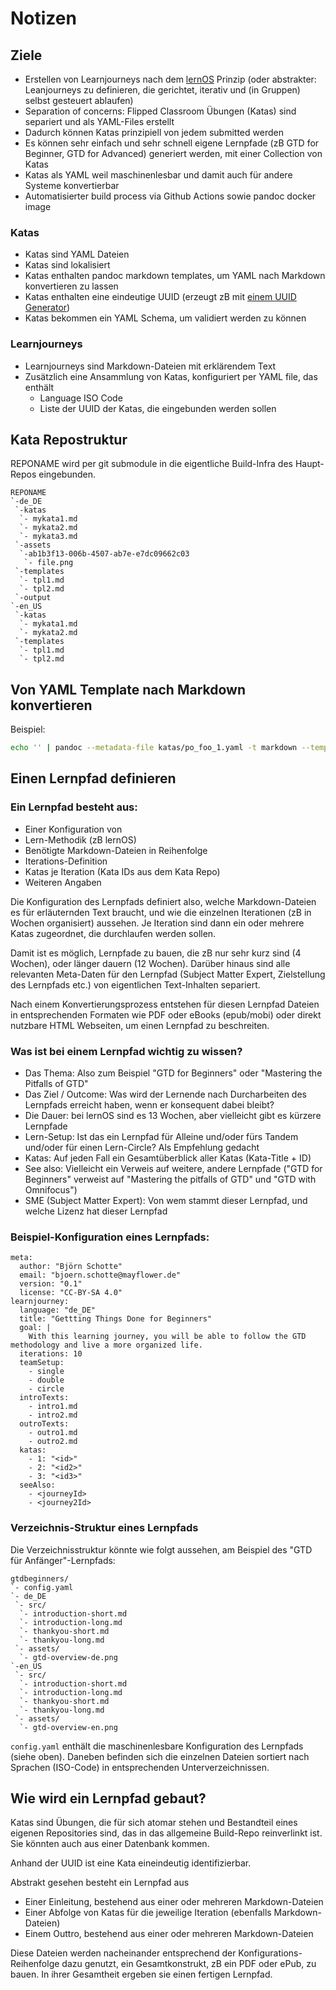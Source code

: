 # Notizen

## Ziele

- Erstellen von Learnjourneys nach dem [lernOS](https://lernos.org) Prinzip (oder abstrakter: Leanjourneys zu definieren, die gerichtet, iterativ und (in Gruppen) selbst gesteuert ablaufen)
- Separation of concerns: Flipped Classroom Übungen (Katas) sind separiert und als YAML-Files erstellt
- Dadurch können Katas prinzipiell von jedem submitted werden
- Es können sehr einfach und sehr schnell eigene Lernpfade (zB GTD for Beginner, GTD for Advanced) generiert werden, mit einer Collection von Katas
- Katas als YAML weil maschinenlesbar und damit auch für andere Systeme konvertierbar
- Automatisierter build process via Github Actions sowie pandoc docker image

### Katas

- Katas sind YAML Dateien
- Katas sind lokalisiert
- Katas enthalten pandoc markdown templates, um YAML nach Markdown konvertieren zu lassen
- Katas enthalten eine eindeutige UUID (erzeugt zB mit [einem UUID Generator](https://www.uuidgenerator.net/))
- Katas bekommen ein YAML Schema, um validiert werden zu können

### Learnjourneys

- Learnjourneys sind Markdown-Dateien mit erklärendem Text
- Zusätzlich eine Ansammlung von Katas, konfiguriert per YAML file, das enthält
  - Language ISO Code
  - Liste der UUID der Katas, die eingebunden werden sollen

## Kata Repostruktur

REPONAME wird per git submodule in die eigentliche Build-Infra des Haupt-Repos eingebunden.

```
REPONAME
`-de_DE
 `-katas
  `- mykata1.md
  `- mykata2.md
  `- mykata3.md
 `-assets
  `-ab1b3f13-006b-4507-ab7e-e7dc09662c03
   `- file.png
 `-templates
  `- tpl1.md
  `- tpl2.md
 `-output
`-en_US
 `-katas
  `- mykata1.md
  `- mykata2.md
 `-templates
  `- tpl1.md
  `- tpl2.md
```

## Von YAML Template nach Markdown konvertieren

Beispiel:

```sh
echo '' | pandoc --metadata-file katas/po_foo_1.yaml -t markdown --template katalib/templates/mytemplate.md -o output/output.md
```

## Einen Lernpfad definieren

### Ein Lernpfad besteht aus:

- Einer Konfiguration von
 - Lern-Methodik (zB lernOS)
 - Benötigte Markdown-Dateien in Reihenfolge
 - Iterations-Definition
  - Katas je Iteration (Kata IDs aus dem Kata Repo)
 - Weiteren Angaben

Die Konfiguration des Lernpfads definiert also, welche Markdown-Dateien es für erläuternden Text braucht, und wie die einzelnen Iterationen (zB in Wochen organisiert) aussehen. Je Iteration sind dann ein oder mehrere Katas zugeordnet, die durchlaufen werden sollen.

Damit ist es möglich, Lernpfade zu bauen, die zB nur sehr kurz sind (4 Wochen), oder länger dauern (12 Wochen). Darüber hinaus sind alle relevanten Meta-Daten für den Lernpfad (Subject Matter Expert, Zielstellung des Lernpfads etc.) von eigentlichen Text-Inhalten separiert.

Nach einem Konvertierungsprozess entstehen für diesen Lernpfad Dateien in entsprechenden Formaten wie PDF oder eBooks (epub/mobi) oder direkt nutzbare HTML Webseiten, um einen Lernpfad zu beschreiten.

### Was ist bei einem Lernpfad wichtig zu wissen?

- Das Thema: Also zum Beispiel "GTD for Beginners" oder "Mastering the Pitfalls of GTD"
- Das Ziel / Outcome: Was wird der Lernende nach Durcharbeiten des Lernpfads erreicht haben, wenn er konsequent dabei bleibt?
- Die Dauer: bei lernOS sind es 13 Wochen, aber vielleicht gibt es kürzere Lernpfade
- Lern-Setup: Ist das ein Lernpfad für Alleine und/oder fürs Tandem und/oder für einen Lern-Circle? Als Empfehlung gedacht
- Katas: Auf jeden Fall ein Gesamtüberblick aller Katas (Kata-Title + ID)
- See also: Vielleicht ein Verweis auf weitere, andere Lernpfade ("GTD for Beginners" verweist auf "Mastering the pitfalls of GTD" und "GTD with Omnifocus")
- SME (Subject Matter Expert): Von wem stammt dieser Lernpfad, und welche Lizenz hat dieser Lernpfad

### Beispiel-Konfiguration eines Lernpfads:

```
meta:
  author: "Björn Schotte"
  email: "bjoern.schotte@mayflower.de"
  version: "0.1"
  license: "CC-BY-SA 4.0"
learnjourney:
  language: "de_DE"
  title: "Gettting Things Done for Beginners"
  goal: |
    With this learning journey, you will be able to follow the GTD methodology and live a more organized life.
  iterations: 10
  teamSetup:
    - single
    - double
    - circle
  introTexts:
    - intro1.md
    - intro2.md
  outroTexts:
    - outro1.md
    - outro2.md
  katas:
    - 1: "<id>"
    - 2: "<id2>"
    - 3: "<id3>"
  seeAlso:
    - <journeyId>
    - <journey2Id>
```

### Verzeichnis-Struktur eines Lernpfads

Die Verzeichnisstruktur könnte wie folgt aussehen, am Beispiel des "GTD für Anfänger"-Lernpfads:

```
gtdbeginners/
`- config.yaml
`- de_DE
 `- src/
  `- introduction-short.md
  `- introduction-long.md
  `- thankyou-short.md
  `- thankyou-long.md
 `- assets/
  `- gtd-overview-de.png
`-en_US
 `- src/
  `- introduction-short.md
  `- introduction-long.md
  `- thankyou-short.md
  `- thankyou-long.md
 `- assets/
  `- gtd-overview-en.png
```

```config.yaml``` enthält die maschinenlesbare Konfiguration des Lernpfads (siehe oben). Daneben befinden sich die einzelnen Dateien sortiert nach Sprachen (ISO-Code) in entsprechenden Unterverzeichnissen.

## Wie wird ein Lernpfad gebaut?

Katas sind Übungen, die für sich atomar stehen und Bestandteil eines eigenen Repositories sind, das in das allgemeine Build-Repo reinverlinkt ist. Sie könnten auch aus einer Datenbank kommen.

Anhand der UUID ist eine Kata eineindeutig identifizierbar.

Abstrakt gesehen besteht ein Lernpfad aus

- Einer Einleitung, bestehend aus einer oder mehreren Markdown-Dateien
- Einer Abfolge von Katas für die jeweilige Iteration (ebenfalls Markdown-Dateien)
- Einem Outtro, bestehend aus einer oder mehreren Markdown-Dateien

Diese Dateien werden nacheinander entsprechend der Konfigurations-Reihenfolge dazu genutzt, ein Gesamtkonstrukt, zB ein PDF oder ePub, zu bauen. In ihrer Gesamtheit ergeben sie einen fertigen Lernpfad.
